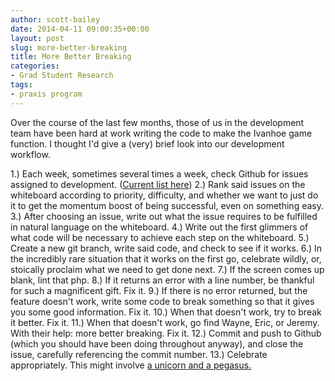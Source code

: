 ```yaml
---
author: scott-bailey
date: 2014-04-11 09:00:35+00:00
layout: post
slug: more-better-breaking
title: More Better Breaking
categories:
- Grad Student Research
tags:
- praxis program
---
```


Over the course of the last few months, those of us in the development team have been hard at work writing the code to make the Ivanhoe game function. I thought I'd give a (very) brief look into our development workflow.

1.) Each week, sometimes several times a week, check Github for issues assigned to development. ([Current list here](https://github.com/scholarslab/ivanhoe/issues?labels=&milestone=&page=1&state=open))
2.) Rank said issues on the whiteboard according to priority, difficulty, and whether we want to just do it to get the momentum boost of being successful, even on something easy.
3.) After choosing an issue, write out what the issue requires to be fulfilled in natural language on the whiteboard.
4.) Write out the first glimmers of what code will be necessary to achieve each step on the whiteboard.
5.) Create a new git branch, write said code, and check to see if it works.
6.) In the incredibly rare situation that it works on the first go, celebrate wildly, or, stoically proclaim what we need to get done next.
7.) If the screen comes up blank, lint that php.
8.) If it returns an error with a line number, be thankful for such a magnificent gift. Fix it.
9.) If there is no error returned, but the feature doesn't work, write some code to break something so that it gives you some good information. Fix it.
10.) When that doesn't work, try to break it better. Fix it.
11.) When that doesn't work, go find Wayne, Eric, or Jeremy. With their help: more better breaking. Fix it.
12.) Commit and push to Github (which you should have been doing throughout anyway), and close the issue, carefully referencing the commit number.
13.) Celebrate appropriately. This might involve [a unicorn and a pegasus.](http://www.scholarslab.org/grad-student-research/all-together-now/)
